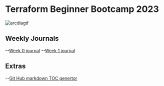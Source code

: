 # Terraform Beginner Bootcamp 2023

![arcdiagtf](https://github.com/ragerumal/terraform-beginner-bootcamp-2023/assets/126337647/e7214cbc-c503-42b1-ac21-31e6d5c762a4)

## Weekly Journals
--[Week 0 journal](/journal/week0.md)
--[Week 1 journal](/journal/week1.md)


## Extras
--[Git Hub markdown TOC genertor](https://ecotrust-canada.github.io/markdown-toc/)
